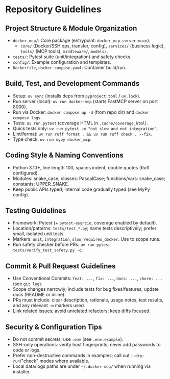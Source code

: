 # Repository Guidelines

## Project Structure & Module Organization
- `docker_mcp/`: Core package (entrypoint: `docker_mcp.server:main`).
  - `core/` (Docker/SSH ops, transfer, config), `services/` (business logic), `tools/` (MCP tools), `middleware/`, `models/`.
- `tests/`: Pytest suite (unit/integration) and safety checks.
- `config/`: Example configuration and templates.
- `Dockerfile`, `docker-compose.yaml`: Container build/run.

## Build, Test, and Development Commands
- Setup: `uv sync` (installs deps from `pyproject.toml` / `uv.lock`).
- Run server (local): `uv run docker-mcp` (starts FastMCP server on port 8000).
- Run via Docker: `docker compose up -d` (from repo dir) and `docker compose logs`.
- Tests: `uv run pytest` (coverage HTML in `.cache/coverage_html`).
- Quick tests only: `uv run pytest -m "not slow and not integration"`.
- Lint/format: `uv run ruff format . && uv run ruff check . --fix`.
- Type check: `uv run mypy docker_mcp`.

## Coding Style & Naming Conventions
- Python 3.10+, line length 100, spaces indent, double quotes (Ruff configured).
- Modules: snake_case; classes: PascalCase; functions/vars: snake_case; constants: UPPER_SNAKE.
- Keep public APIs typed; internal code gradually typed (see MyPy config).

## Testing Guidelines
- Framework: Pytest (+ `pytest-asyncio`, coverage enabled by default).
- Location/patterns: `tests/test_*.py`; name tests descriptively; prefer small, isolated unit tests.
- Markers: `unit`, `integration`, `slow`, `requires_docker`. Use to scope runs.
- Run safety checker before PRs: `uv run pytest tests/verify_test_safety.py -q`.

## Commit & Pull Request Guidelines
- Use Conventional Commits: `feat: ...`, `fix: ...`, `docs: ...`, `chore: ...` (see `git log`).
- Scope changes narrowly; include tests for bug fixes/features; update docs (README or inline).
- PRs must include: clear description, rationale, usage notes, test results, and any relevant `-m` markers used.
- Link related issues; avoid unrelated refactors; keep diffs focused.

## Security & Configuration Tips
- Do not commit secrets; use `.env` (see `.env.example`).
- SSH-only operations: verify host fingerprints; never add passwords to code or logs.
- Prefer non-destructive commands in examples; call out `--dry-run`/"check" modes where available.
- Local data/logs paths are under `~/.docker-mcp/` when running via installer.

